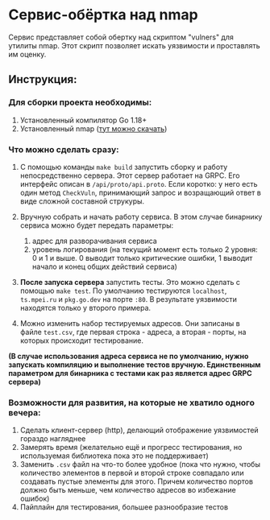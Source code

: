 # Сервис-обёртка над nmap
Сервис представляет собой обертку над скриптом "vulners" для утилиты nmap.
Этот скрипт позволяет искать уязвимости и проставлять им оценку.
## Инструкция:
### Для сборки проекта необходимы:
1. Установленный компилятор Go 1.18+
2. Установленный nmap ([тут можно скачать](https://nmap.org/download.html))

### Что можно сделать сразу:
1. С помощью команды ```make build``` запустить сборку и работу непосредственно сервера.
Этот сервер работает на GRPC. Его интерфейс описан в ```/api/proto/api.proto```. Если коротко:
у него есть один метод ```CheckVuln```, принимающий запрос и возращающий ответ в виде сложной составной струкуры.

2. Вручную собрать и начать работу сервиса. В этом случае бинарнику сервиса можно будет передать параметры:
   1. адрес для разворачивания сервиса
   2. уровень логирования (на текущий момент есть только 2 уровня: 0 и 1 и выше. 0 выводит только
критические ошибки, 1 выводит начало и конец общих действий сервиса)

3. **После запуска сервера** запустить тесты. Это можно сделать с помощью ```make test```. По умолчанию
тестируются ```localhost```, ```ts.mpei.ru``` и ```pkg.go.dev``` на порте ```:80```. В результате
уязвимости находятся только у второго примера.

4. Можно изменить набор тестируемых адресов. Они записаны в файле ```test.csv```, где первая строка -
адреса, а вторая - порты, на которых происходит тестирование.

**(В случае использования адреса сервиса не по умолчанию, нужно запускать компиляцию и выполнение
тестов вручную. Единственным параметром для бинарника с тестами как раз является адрес GRPC сервера)**

### Возможности для развития, на которые не хватило одного вечера:
1. Сделать клиент-сервер (http), делающий отображение уязвимостей гораздо нагляднее
2. Замерять время (желательно ещё и прогресс тестирования, но используемая библиотека пока
это не поддерживает)
3. Заменить ```.csv``` файл на что-то более удобное (пока что нужно, чтобы количество элементов
в первой и второй строке совпадало или создавать пустые элементы для этого. Причем количество
портов должно быть меньше, чем количество адресов во избежание ошибок)
4. Пайплайн для тестирования, большее разнообразие тестов
